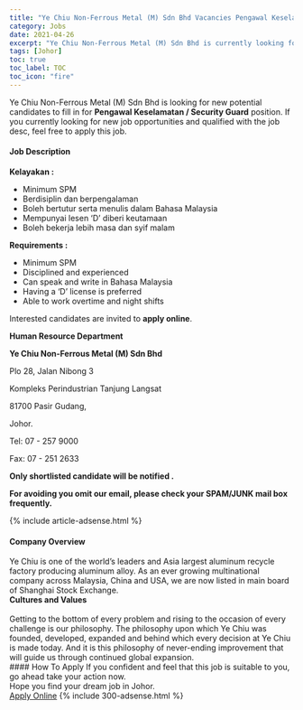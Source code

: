 ```yaml
---
title: "Ye Chiu Non-Ferrous Metal (M) Sdn Bhd Vacancies Pengawal Keselamatan / Security Guard" 
category: Jobs 
date: 2021-04-26 
excerpt: "Ye Chiu Non-Ferrous Metal (M) Sdn Bhd is currently looking for suitable person to fill in the Pengawal Keselamatan / Security Guard which based in Johor" 
tags: [Johor] 
toc: true 
toc_label: TOC 
toc_icon: "fire" 
--- 
```


<p>Ye Chiu Non-Ferrous Metal (M) Sdn Bhd is looking for new potential candidates to fill in for <b>Pengawal Keselamatan / Security Guard</b> position. If you currently looking for new job opportunities and qualified with the job desc, feel free to apply this job.
</p><div><div><h4>Job Description</h4></div><div><div><span><div><p><strong>Kelayakan :</strong></p><ul><li>Minimum SPM&#160;</li><li>Berdisiplin dan berpengalaman</li><li>Boleh bertutur serta menulis dalam Bahasa Malaysia</li><li>Mempunyai lesen &#8216;D&#8217; diberi keutamaan&#160;</li><li>Boleh bekerja lebih masa dan syif malam&#160;&#160;</li></ul><p><strong>Requirements :</strong></p><ul><li>Minimum SPM</li><li>Disciplined and experienced</li><li>Can speak and write in Bahasa Malaysia</li><li>Having a &#8216;D&#8217; license is preferred</li><li>Able to work overtime and night shifts</li></ul><p>Interested candidates are invited to <strong>apply online</strong>.</p><p><strong>Human Resource Department</strong></p><p><strong>Ye Chiu Non-Ferrous Metal (M) Sdn Bhd</strong></p><p>Plo 28, Jalan Nibong 3</p><p>Kompleks Perindustrian Tanjung Langsat</p><p>81700 Pasir Gudang,</p><p>Johor.</p><p>Tel: 07 - 257 9000</p><p>Fax: 07 - 251 2633</p><p><strong>Only shortlisted candidate will be notified .</strong></p><p><strong>For avoiding you omit our email, please check your SPAM/JUNK&#160;mail box frequently.</strong></p></div></span></div></div></div> 
{% include article-adsense.html %} 
<div><div><h4>Company Overview</h4></div><div><div><span><div><div>
<div>
<div>Ye Chiu is one of the world&#8217;s leaders and Asia largest aluminum recycle factory producing aluminum alloy. As an ever growing multinational company across Malaysia, China and USA, we are now listed in main board of Shanghai Stock Exchange.</div>
<div><strong>Cultures and Values</strong></div>
<div><br>
Getting to the bottom of every problem and rising to the occasion of every challenge is our philosophy. The philosophy upon which Ye Chiu was founded, developed, expanded and behind which every decision at Ye Chiu is made today. And it is this philosophy of never-ending improvement that will guide us through continued global expansion.</div>
</div>
</div></div></span></div></div></div> 
#### How To Apply 
If you confident and feel that this job is suitable to you, go ahead take your action now. <br/> 
Hope you find your dream job in Johor. <br/> 
<a href="https://www.jobstreet.com.my/en/job/pengawal-keselamatan-security-guard-4548700?jobId=jobstreet-my-job-4548700&" class="btn btn--info" target="_blank" rel="nofollow noopenner">Apply Online</a> 
{% include 300-adsense.html %} 